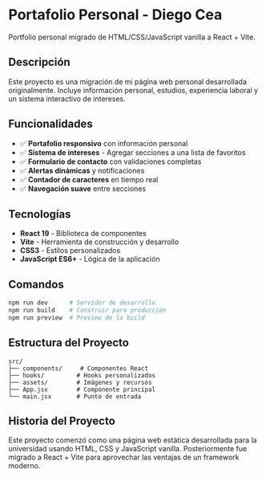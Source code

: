 # Portafolio Personal - Diego Cea

Portfolio personal migrado de HTML/CSS/JavaScript vanilla a React + Vite.

## Descripción

Este proyecto es una migración de mi página web personal desarrollada originalmente. Incluye información personal, estudios, experiencia laboral y un sistema interactivo de intereses.

## Funcionalidades

- ✅ **Portafolio responsivo** con información personal
- ✅ **Sistema de intereses** - Agregar secciones a una lista de favoritos
- ✅ **Formulario de contacto** con validaciones completas
- ✅ **Alertas dinámicas** y notificaciones
- ✅ **Contador de caracteres** en tiempo real
- ✅ **Navegación suave** entre secciones

## Tecnologías

- **React 19** - Biblioteca de componentes
- **Vite** - Herramienta de construcción y desarrollo
- **CSS3** - Estilos personalizados
- **JavaScript ES6+** - Lógica de la aplicación

## Comandos

```bash
npm run dev      # Servidor de desarrollo
npm run build    # Construir para producción
npm run preview  # Preview de la build
```

## Estructura del Proyecto

```
src/
├── components/     # Componentes React
├── hooks/         # Hooks personalizados
├── assets/        # Imágenes y recursos
├── App.jsx        # Componente principal
└── main.jsx       # Punto de entrada
```

## Historia del Proyecto

Este proyecto comenzó como una página web estática desarrollada para la universidad usando HTML, CSS y JavaScript vanilla. Posteriormente fue migrado a React + Vite para aprovechar las ventajas de un framework moderno.
